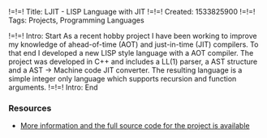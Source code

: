 !=!=! Title: LJIT - LISP Language with JIT
!=!=! Created: 1533825900
!=!=! Tags: Projects, Programming Languages

!=!=! Intro: Start
As a recent hobby project I have been working to improve my knowledge of ahead-of-time (AOT) and just-in-time (JIT) compilers. To that end I developed a new LISP style language with a AOT compiler. The project was developed in C++ and includes a LL(1) parser, a AST structure and a AST -> Machine code JIT converter. The resulting language is a simple integer only language which supports recursion and function arguments.
!=!=! Intro: End

### Resources

* [More information and the full source code for the project is available](https://github.com/jawline/LJIT/)
